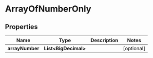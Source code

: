 

# ArrayOfNumberOnly


## Properties

| Name | Type | Description | Notes |
|------------ | ------------- | ------------- | -------------|
|**arrayNumber** | **List&lt;BigDecimal&gt;** |  |  [optional] |



